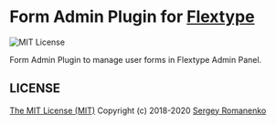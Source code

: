 # Form Admin Plugin for [Flextype](http://flextype.org/)
![MIT License](https://img.shields.io/badge/license-MIT-blue.svg?style=flat-square)

Form Admin Plugin to manage user forms in Flextype Admin Panel.

## LICENSE
[The MIT License (MIT)](https://github.com/flextype-plugins/form-admin/blob/master/LICENSE.txt)
Copyright (c) 2018-2020 [Sergey Romanenko](https://github.com/Awilum)
